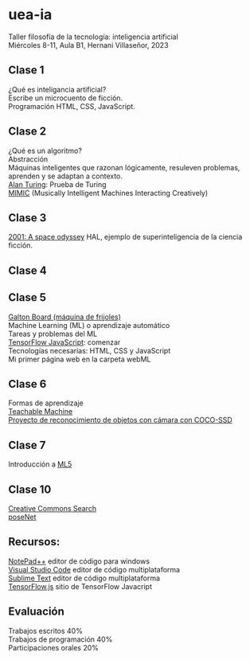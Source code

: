# uea-ia
Taller filosofía de la tecnología: inteligencia artificial  
Miércoles 8-11, Aula B1, Hernani Villaseñor, 2023  

## Clase 1  
¿Qué es inteligancia artificial?  
Escribe un microcuento de ficción.  
Programación HTML, CSS, JavaScript.  
## Clase 2
¿Qué es un algoritmo?  
Abstracción  
Máquinas inteligentes que razonan lógicamente, resuleven problemas, aprenden y se adaptan a contexto.  
[Alan Turing](https://es.wikipedia.org/wiki/Alan_Turing): Prueba de Turing  
[MIMIC](https://mimicproject.com/about) (Musically Intelligent Machines Interacting Creatively)
## Clase 3
[2001: A space odyssey](https://mubi.com/es/films/2001-a-space-odyssey) HAL, ejemplo de superinteligencia de la ciencia ficción.  
## Clase 4
## Clase 5
[Galton Board (máquina de frijoles)](https://en.wikipedia.org/wiki/Galton_board)  
Machine Learning (ML) o aprendizaje automático  
Tareas y problemas del ML  
[TensorFlow JavaScript](https://www.tensorflow.org/js/tutorials?hl=es-419): comenzar  
Tecnologías necesarias: HTML, CSS y JavaScript  
Mi primer página web en la carpeta webML  
## Clase 6
Formas de aprendizaje  
[Teachable Machine](https://teachablemachine.withgoogle.com/)  
[Proyecto de reconocimiento de objetos con cámara con COCO-SSD](https://codelabs.developers.google.com/codelabs/tensorflowjs-object-detection?hl=en#0)  
## Clase 7
Introducción a [ML5](https://ml5js.org/)  
## Clase 10  
[Creative Commons Search](https://search.creativecommons.org/)  
[poseNet](https://learn.ml5js.org/#/reference/posenet)
## Recursos:
[NotePad++](https://notepad-plus-plus.org/downloads/) editor de código para windows  
[Visual Studio Code](https://code.visualstudio.com/) editor de código multiplataforma  
[Sublime Text](https://www.sublimetext.com/) editor de código multiplataforma  
[TensorFlow.js](https://www.tensorflow.org/js?hl=es-419) sitio de TensorFlow Javacript  
## Evaluación
Trabajos escritos 40%  
Trabajos de programación 40%  
Participaciones orales 20%  
